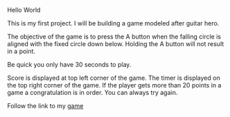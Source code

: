 Hello World

This is my first project. I will be building a game modeled after guitar hero. 

The objective of the game is to press the A button when the falling circle is aligned with the fixed circle down below. Holding the A button will not result in a point. 

Be quick you only have 30 seconds to play. 

Score is displayed at top left corner of the game. The timer is displayed on the top right 
corner of the game. If the player gets more than 20 points in a game a congratulation is in order. 
You can always try again. 


Follow the link to my [game](http://quipcode.github.io/Project1--Guitar-Hero/) 

